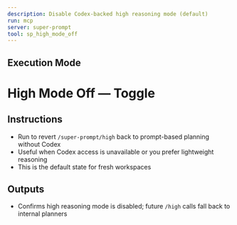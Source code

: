 ```yaml
---
description: Disable Codex-backed high reasoning mode (default)
run: mcp
server: super-prompt
tool: sp_high_mode_off
---
```


## Execution Mode

# High Mode Off — Toggle

## Instructions
- Run to revert `/super-prompt/high` back to prompt-based planning without Codex
- Useful when Codex access is unavailable or you prefer lightweight reasoning
- This is the default state for fresh workspaces

## Outputs
- Confirms high reasoning mode is disabled; future `/high` calls fall back to internal planners
